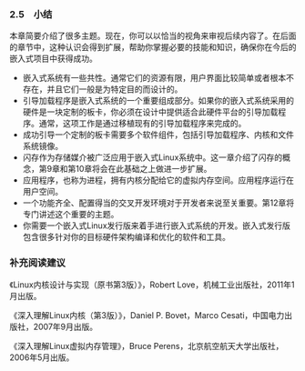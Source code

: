 ### 2.5　小结

本章简要介绍了很多主题。现在，你可以以恰当的视角来审视后续内容了。在后面的章节中，这种认识会得到扩展，帮助你掌握必要的技能和知识，确保你在今后的嵌入式项目中获得成功。

+ 嵌入式系统有一些共性。通常它们的资源有限，用户界面比较简单或者根本不存在，并且它们一般是为特定目的而设计的。
+ 引导加载程序是嵌入式系统的一个重要组成部分。如果你的嵌入式系统采用的硬件是一块定制的板卡，你必须在设计中提供适合此硬件平台的引导加载程序。通常，这项工作是通过移植现有的引导加载程序来完成的。
+ 成功引导一个定制的板卡需要多个软件组件，包括引导加载程序、内核和文件系统镜像。
+ 闪存作为存储媒介被广泛应用于嵌入式Linux系统中。这一章介绍了闪存的概念，第9章和第10章将会在此基础之上做进一步扩展。
+ 应用程序，也称为进程，拥有内核分配给它的虚拟内存空间。应用程序运行在用户空间。
+ 一个功能齐全、配置得当的交叉开发环境对于开发者来说至关重要。第12章将专门讲述这个重要的主题。
+ 你需要一个嵌入式Linux发行版来着手进行嵌入式系统的开发。嵌入式发行版包含很多针对你的目标硬件架构编译和优化的软件和工具。

### 补充阅读建议

《Linux内核设计与实现（原书第3版）》，Robert Love，机械工业出版社，2011年1月出版。



《深入理解Linux内核（第3版）》，Daniel P. Bovet，Marco Cesati，中国电力出版社，2007年9月出版。



《深入理解Linux虚拟内存管理》，Bruce Perens，北京航空航天大学出版社，2006年5月出版。



